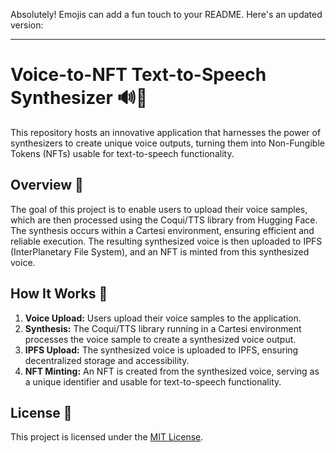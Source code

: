Absolutely! Emojis can add a fun touch to your README. Here's an updated version:

---

# Voice-to-NFT Text-to-Speech Synthesizer 🔊🎨

This repository hosts an innovative application that harnesses the power of synthesizers to create unique voice outputs, turning them into Non-Fungible Tokens (NFTs) usable for text-to-speech functionality.

## Overview 🌟

The goal of this project is to enable users to upload their voice samples, which are then processed using the Coqui/TTS library from Hugging Face. The synthesis occurs within a Cartesi environment, ensuring efficient and reliable execution. The resulting synthesized voice is then uploaded to IPFS (InterPlanetary File System), and an NFT is minted from this synthesized voice.

## How It Works 🚀

1. **Voice Upload:** Users upload their voice samples to the application.
2. **Synthesis:** The Coqui/TTS library running in a Cartesi environment processes the voice sample to create a synthesized voice output.
3. **IPFS Upload:** The synthesized voice is uploaded to IPFS, ensuring decentralized storage and accessibility.
4. **NFT Minting:** An NFT is created from the synthesized voice, serving as a unique identifier and usable for text-to-speech functionality.

## License 📝

This project is licensed under the [MIT License](link-to-license).